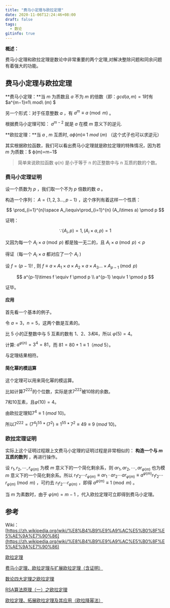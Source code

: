 ```yaml
---
title: "费马小定理与欧拉定理"
date: 2020-11-06T12:24:46+08:00
draft: false
tags:
  - 数论
gitinfo: true
---
```


**概述：**

费马小定理和欧拉定理是数论中非常重要的两个定理,对解决整除问题和同余问题有着强大的功能。

## 费马小定理与欧拉定理

**费马小定理：**当 $m$ 为质数且 $a$ 不为 $m$ 的倍数（即：$gcd(a,m) =  1$时有 $a^{m−1}≡1\ mod\ (m) $ 

另一个形式：对于任意整数 $a$ ，有 $a^m \equiv a \pmod{m}$ 。

根据费马小定理可知： $a^{m−2}$  就是 $a$ 在模 $m$ 意义下的逆元.

**欧拉定理：**当 $a$ , $m$ 互质时, $aϕ(m)≡\ 1\ mod\ (m)$ （这个式子也可以求逆元）

其实根据欧拉函数，我们可以看出费马小定理就是欧拉定理的特殊情况，因为若 $m$ 为质数：$ ϕ(m)=m−1$

> 简单来说欧拉函数 φ(n) 是小于等于 n 的正整数中与 n 互质的数的个数。

### 费马小定理证明

设一个质数为 $p$ ，我们取一个不为 $p$ 倍数的数 $a$ 。

构造一个序列： $A=\{1,2,3\dots,p-1\}$ ，这个序列有着这样一个性质：

$$
\prod_{i=1}^{n}\space A_i\equiv\prod_{i=1}^{n} (A_i\times a) \pmod p
$$

证明：

$$
\because (A_i,p)=1,(A_i\times a,p)=1
$$

又因为每一个 $A_i\times a \pmod p$ 都是独一无二的，且 $A_i\times a \pmod p < p$ 

得证（每一个 $A_i\times a$ 都对应了一个 $A_i$ )

设 $f=(p-1)!$ , 则 $f\equiv a\times A_1\times a\times A_2\times a \times A_3 \dots \times  A_{p-1} \pmod p$ 

$$
a^{p-1}\times f \equiv f \pmod p \\ 	a^{p-1} \equiv 1 \pmod p
$$

证毕。

#### 应用

首先看一个基本的例子。

令 $a = 3，n = 5$，这两个数是互素的。

比 $5$ 小的正整数中与 $5$ 互素的数有 $1、2、3和4$，所以 $φ(5)=4$。

计算: $a^{φ(n)} = 3^4 =81$，而 $81= 80 + 1 ≡ 1 （mod\ 5）$。

与定理结果相符。

#### 简化幂的模运算

这个定理可以用来简化幂的模运算。

比如计算$7^{222}$的个位数，实际是求7$^{222}$被$10$除的余数。

$7$和$10$互素，且$φ(10)=4$。

由欧拉定理知$7^4≡1\ (mod\ 10)$。

所以$7^{222}=(7^4)^55*(7^2)≡1^{55}*7^2≡49≡9\ (mod\ 10)$。

### 欧拉定理证明

实际上这个证明过程跟上文费马小定理的证明过程是非常相似的： **构造一个与 $m$ 互质的数列** ，再进行操作。

设 $r_1, r_2, \cdots, r_{\varphi(m)}$ 为模 $m$ 意义下的一个简化剩余系，则 $ar_1, ar_2, \cdots, ar_{\varphi(m)}$ 也为模 $m$ 意义下的一个简化剩余系。所以 $r_1r_2 \cdots r_{\varphi(m)} \equiv ar_1 \cdot ar_2 \cdots ar_{\varphi(m)} \equiv a^{\varphi(m)}r_1r_2 \cdots r_{\varphi(m)} \pmod{m}$ ，可约去 $r_1r_2 \cdots r_{\varphi(m)}$ ，即得 $a^{\varphi(m)} \equiv 1 \pmod{m}$ 。

当 $m$ 为素数时，由于 $\varphi(m) = m - 1$ ，代入欧拉定理可立即得到费马小定理。

## 参考

Wiki：[https://zh.wikipedia.org/wiki/%E8%B4%B9%E9%A9%AC%E5%B0%8F%E5%AE%9A%E7%90%86](https://zh.wikipedia.org/wiki/%E8%B4%B9%E9%A9%AC%E5%B0%8F%E5%AE%9A%E7%90%86)

[欧拉定理](https://baike.baidu.com/item/欧拉定理)

[费马小定理、欧拉定理与扩展欧拉定理（含证明）](https://blog.csdn.net/hzj1054689699/article/details/80693756)

[数论四大定理之欧拉定理](https://www.jianshu.com/p/4fadf3e45764)

[RSA算法原理（一）之欧拉定理](https://www.jianshu.com/p/9007f61e27a8)

[欧拉定理、拓展欧拉定理及其应用（欧拉降幂法）](https://www.cnblogs.com/wenzhixin/p/9854509.html)